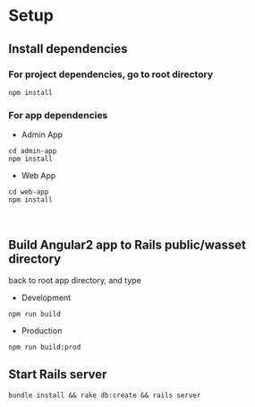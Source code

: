 # Setup 
## Install dependencies
### For project dependencies, go to root directory 
```
npm install 
```

### For app dependencies
- Admin App
```
cd admin-app
npm install 
```

- Web App
```
cd web-app
npm install 
```
<br>

## Build Angular2 app to Rails public/wasset directory
back to root app directory, and type
- Development
```
npm run build
```

- Production
```
npm run build:prod
```


## Start Rails server 
```
bundle install && rake db:create && rails server
```